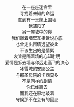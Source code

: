 <center>在一座座迷宫里</center>

<center>寻找着未知的命运</center>
    
<center>直到有一天爬上围墙</center>
    
<center>我遇见了</center>
    
<center>另一座城中的你</center>
    
<center>我们敲着墙壁互相诉说心底</center>
    
<center>也曾走出围墙远望彼此</center>
    
<center>不该生出的是情絮</center>
    
<center>友谊是隔着墙的心知肚明</center>
    
<center>爱情是拆去墙与你远走高飞的决心</center>
    
<center>冰雪城的安娜公主</center>
    
<center>与那圣母院的卡西莫多</center>
    
<center>不是同样的剧情</center>


<center>你已经离去</center>
    
<center>而我还在原地敲着</center>
    
<center>守候那不在会有的回应</center>

